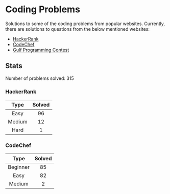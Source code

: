 # Coding Problems

Solutions to some of the coding problems from popular websites. Currently, there are solutions to questions from the below mentioned websites:
* [HackerRank](HackerRank "HackerRank")
* [CodeChef](CodeChef "CodeChef")
* [Gulf Programming Contest](Gulf%20Programming%20Contest "GPC")

## Stats

Number of problems solved: 315

### HackerRank

|Type|Solved|
|:---:|:---:|
|Easy|96|
|Medium|12|
|Hard|1|

### CodeChef

|Type|Solved|
|:---:|:---:|
|Beginner|85|
|Easy|82|
|Medium|2|